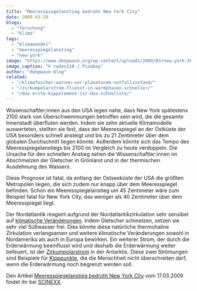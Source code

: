 ```yaml
---
title: "Meeresspiegelanstieg bedroht New York City"
date: 2009-03-20
blogs: 
  - "forschung"
  - "klima"
tags: 
  - "klimawandel"
  - "meeresspiegelanstieg"
  - "new-york"
image: "https://www.deepwave.org/wp-content/uploads/2009/03/new-york-5008758_1920.jpg"
image_caption: "© radex118 / Pixabay"
author: "deepwave-blog"
related: 
  - "/klimafoscher-warnen-vor-planetarem-notfallzustand/"
  - "/zirkumpolarstrom-fliesst-in-warmphasen-schneller/"
  - "/das-erste-kippelement-ist-das-schnellste/"
---
```


Wissenschaftler:innen aus den USA legen nahe, dass New York spätestens 2100 stark von Überschwemmungen betroffen sein wird, die die gesamte Innenstadt überfluten werden. Indem sie zehn aktuelle Klimamodelle auswerteten, stellten sie fest, dass der Meeresspiegel an der Ostküste der USA besonders schnell ansteigt und bis zu 21 Zentimeter über dem globalen Durchschnitt liegen könnte. Außerdem könnte sich das Tempo des Meeresspiegelanstiegs bis 2100 im Vergleich zu heute verdoppeln. Die Ursache für den schnellen Anstieg sehen die Wissenschaftler:innen im Abschmelzen der Gletscher in Grönland und in der thermischen Ausdehnung des Wassers.

Diese Prognose ist fatal, da entlang der Ostseeküste der USA die größten Metropolen liegen, die sich zudem nur knapp über dem Meeresspiegel befinden. Schon ein Meeresspiegelanstieg um 45 Zentimeter wäre zum Beispiel fatal für New York City, das weniger als 40 Zentimeter über dem Meeresspiegel liegt.

Der Nordatlantik reagiert aufgrund der Nordatlantikzirkulation sehr sensibel auf [klimatische Veränderungen](https://www.deepwave.org/klimafoscher-warnen-vor-planetarem-notfallzustand/). Indem Gletscher schmelzen, setzen sie sehr viel Süßwasser frei. Dies könnte diese natürliche thermohaline Zirkulation verlangsamen und weitere klimatische Veränderungen sowohl in Nordamerika als auch in Europa bewirken. Ein weiterer Strom, der durch die Erderwärmung beeinflusst wird und deshalb die Erderwärmung weiter befeuert, ist der [Zirkumpolarstrom](https://www.deepwave.org/zirkumpolarstrom-fliesst-in-warmphasen-schneller/) in der Antarktis. Diese zwei Strömungen sind Beispiele für [Kipppunkte](https://www.deepwave.org/das-erste-kippelement-ist-das-schnellste/), die die Menschheit nicht überschreiten darf, wenn die Erderwärmung noch begrenzt werden soll.

Den Artikel [Meeresspiegelanstieg bedroht New York City](https://www.scinexx.de/news/geowissen/meeresspiegelanstieg-bedroht-new-york-city/) vom 17.03.2009 findet ihr bei [SCINEXX](https://www.scinexx.de/).
